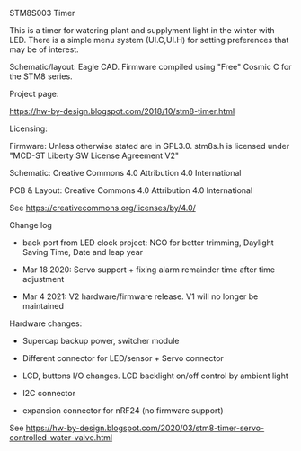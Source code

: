 STM8S003 Timer

This is a timer for watering plant and supplyment light in the winter with LED.
There is a simple menu system (UI.C,UI.H) for setting preferences that may be of interest.

Schematic/layout: Eagle CAD. Firmware compiled using "Free" Cosmic C for the STM8 series.

Project page:

https://hw-by-design.blogspot.com/2018/10/stm8-timer.html

Licensing:

Firmware: Unless otherwise stated are in GPL3.0. stm8s.h is licensed under "MCD-ST Liberty SW License Agreement V2"

Schematic: Creative Commons 4.0 Attribution 4.0 International

PCB & Layout: Creative Commons 4.0 Attribution 4.0 International

See https://creativecommons.org/licenses/by/4.0/

Change log
- back port from LED clock project: NCO for better trimming, Daylight Saving Time, Date and leap year

- Mar 18 2020: Servo support + fixing alarm remainder time after time adjustment

- Mar 4 2021: V2 hardware/firmware release.  V1 will no longer be maintained

Hardware changes:

* Supercap backup power, switcher module

* Different connector for LED/sensor + Servo connector

* LCD, buttons I/O changes. LCD backlight on/off control by ambient light

* I2C connector

* expansion connector for nRF24 (no firmware support)

See https://hw-by-design.blogspot.com/2020/03/stm8-timer-servo-controlled-water-valve.html 